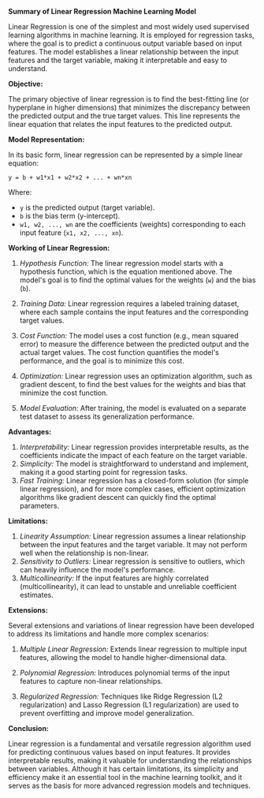 **Summary of Linear Regression Machine Learning Model**

Linear Regression is one of the simplest and most widely used supervised learning algorithms in machine learning. It is employed for regression tasks, where the goal is to predict a continuous output variable based on input features. The model establishes a linear relationship between the input features and the target variable, making it interpretable and easy to understand.

**Objective:**

The primary objective of linear regression is to find the best-fitting line (or hyperplane in higher dimensions) that minimizes the discrepancy between the predicted output and the true target values. This line represents the linear equation that relates the input features to the predicted output.

**Model Representation:**

In its basic form, linear regression can be represented by a simple linear equation:

```
y = b + w1*x1 + w2*x2 + ... + wn*xn
```

Where:
- `y` is the predicted output (target variable).
- `b` is the bias term (y-intercept).
- `w1, w2, ..., wn` are the coefficients (weights) corresponding to each input feature (`x1, x2, ..., xn`).

**Working of Linear Regression:**

1. *Hypothesis Function:* The linear regression model starts with a hypothesis function, which is the equation mentioned above. The model's goal is to find the optimal values for the weights (`w`) and the bias (`b`).

2. *Training Data:* Linear regression requires a labeled training dataset, where each sample contains the input features and the corresponding target values.

3. *Cost Function:* The model uses a cost function (e.g., mean squared error) to measure the difference between the predicted output and the actual target values. The cost function quantifies the model's performance, and the goal is to minimize this cost.

4. *Optimization:* Linear regression uses an optimization algorithm, such as gradient descent, to find the best values for the weights and bias that minimize the cost function.

5. *Model Evaluation:* After training, the model is evaluated on a separate test dataset to assess its generalization performance.

**Advantages:**

1. *Interpretability:* Linear regression provides interpretable results, as the coefficients indicate the impact of each feature on the target variable.
2. *Simplicity:* The model is straightforward to understand and implement, making it a good starting point for regression tasks.
3. *Fast Training:* Linear regression has a closed-form solution (for simple linear regression), and for more complex cases, efficient optimization algorithms like gradient descent can quickly find the optimal parameters.

**Limitations:**

1. *Linearity Assumption:* Linear regression assumes a linear relationship between the input features and the target variable. It may not perform well when the relationship is non-linear.
2. *Sensitivity to Outliers:* Linear regression is sensitive to outliers, which can heavily influence the model's performance.
3. *Multicollinearity:* If the input features are highly correlated (multicollinearity), it can lead to unstable and unreliable coefficient estimates.

**Extensions:**

Several extensions and variations of linear regression have been developed to address its limitations and handle more complex scenarios:

1. *Multiple Linear Regression:* Extends linear regression to multiple input features, allowing the model to handle higher-dimensional data.

2. *Polynomial Regression:* Introduces polynomial terms of the input features to capture non-linear relationships.

3. *Regularized Regression:* Techniques like Ridge Regression (L2 regularization) and Lasso Regression (L1 regularization) are used to prevent overfitting and improve model generalization.

**Conclusion:**

Linear regression is a fundamental and versatile regression algorithm used for predicting continuous values based on input features. It provides interpretable results, making it valuable for understanding the relationships between variables. Although it has certain limitations, its simplicity and efficiency make it an essential tool in the machine learning toolkit, and it serves as the basis for more advanced regression models and techniques.
